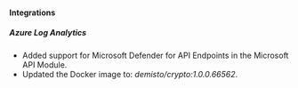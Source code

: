 
#### Integrations

##### Azure Log Analytics

- Added support for Microsoft Defender for API Endpoints in the Microsoft API Module.
- Updated the Docker image to: *demisto/crypto:1.0.0.66562*.
